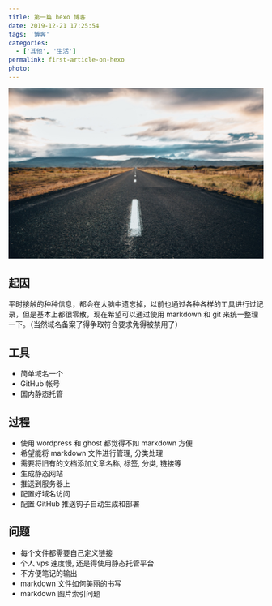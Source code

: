 ```yaml
---
title: 第一篇 hexo 博客
date: 2019-12-21 17:25:54
tags: '博客'
categories:
  - ['其他', '生活']
permalink: first-article-on-hexo
photo:
---
```


![图片](./first-article-on-hexo/asphalt-highway.jpg)

## 起因

平时接触的种种信息，都会在大脑中遗忘掉，以前也通过各种各样的工具进行过记录，但是基本上都很零散，现在希望可以通过使用 markdown 和 git 来统一整理一下。（当然域名备案了得争取符合要求免得被禁用了）

## 工具

* 简单域名一个
* GitHub 帐号
* 国内静态托管

## 过程

* 使用 wordpress 和 ghost 都觉得不如 markdown 方便
* 希望能将 markdown 文件进行管理, 分类处理
* 需要将旧有的文档添加文章名称, 标签, 分类, 链接等
* 生成静态网站
* 推送到服务器上
* 配置好域名访问
* 配置 GitHub 推送钩子自动生成和部署

## 问题

* 每个文件都需要自己定义链接
* 个人 vps 速度慢, 还是得使用静态托管平台
* 不方便笔记的输出
* markdown 文件如何美丽的书写
* markdown 图片索引问题

